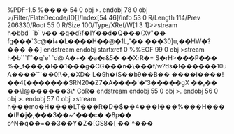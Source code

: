 %PDF-1.5 %���� 54 0 obj >. endobj 78 0 obj >/Filter/FlateDecode/ID\[\]/Index\[54 46\]/Info 53 0 R/Length 114/Prev 206330/Root 55 0 R/Size 100/Type/XRef/W\[1 3 1\]>>stream h�bbd\`\`\`b\`\`v�� �q�d}f�IY��d�Q���(Xv"�� fg���\`3c@�i+�L����H��@�1L,"�� ���30\]u,��HW�?��� ��\] endstream endobj startxref 0 %%EOF 99 0 obj >stream h�b\`\`\`f\`\`�g\`e\` \`d@ A�+� �a�r&5� ��XrR�= S�rH>���P��� %�\_f���,�I��1���g�CG���n�\\���f/w?ds�I������10u A����\`\`\`��0!\\�,�XD� L�9h�(S��b9��B�� ����i����!��4{�������$RN20�Z7�A����'�'3�����gX ��,�� ��\]@������3\* CoR� endstream endobj 55 0 obj >. endobj 56 0 obj >. endobj 57 0 obj >stream h���mo�H����LT���R�D�$��4���I���%���H����(I!�j�,���3��~^���c� �8p�� o^N�q��=��3��Y�Z�\[GS8�\[ ��\`^���